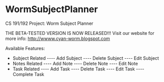 WormSubjectPlanner
==================

CS 191/192 Project: Worm Subject Planner

THE BETA-TESTED VERSION IS NOW RELEASED!!!
Visit our website for more info: http://wwww.cyan-worm.blogspot.com

Available Features:
- Subject Related
---- Add Subject
---- Delete Subject
---- Edit Subject
- Notes Related
---- Add Note
---- Delete Note
---- Edit Note
- Task Related
---- Add Task
---- Delete Task
---- Edit Task
---- Complete Task